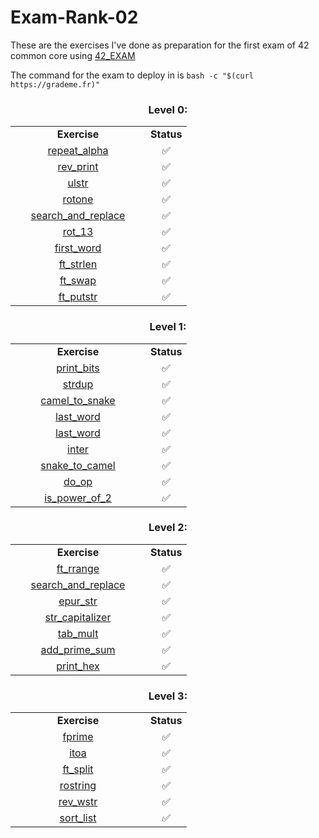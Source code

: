 # Exam-Rank-02
These are the exercises I've done as preparation for the first exam  of 42 common core using [42_EXAM](https://github.com/jcluzet/42_EXAM)

The command for the exam to deploy in is `bash -c "$(curl https://grademe.fr)"`


<h3 align="center">Level 0:</h3>
<table align="center">
  <tr>
    <td align="center" width="200"><b>Exercise</b></td>
    <td align="center" width="50"><b>Status</b></td>
  </tr>
  <tr>
    <td align="center"> <a href="https://github.com/PaLucena/Exam-Rank-02/tree/main/lvl0/repeat_alpha">repeat_alpha</td>
    <td align="center">✅</td>
  </tr>
  <tr>
    <td align="center"> <a href="https://github.com/PaLucena/Exam-Rank-02/tree/main/lvl0/rev_print">rev_print</td>
    <td align="center">✅</td>
  </tr>
  <tr>
    <td align="center"> <a href="https://github.com/PaLucena/Exam-Rank-02/tree/main/lvl0/ulstr">ulstr</td>
    <td align="center">✅</td>
  </tr>
  <tr>
    <td align="center"> <a href="https://github.com/PaLucena/Exam-Rank-02/tree/main/lvl0/rotone">rotone</td>
    <td align="center">✅</td>
  </tr>
  <tr>
    <td align="center"> <a href="https://github.com/PaLucena/Exam-Rank-02/tree/main/lvl0/search_and_replace">search_and_replace</td>
    <td align="center">✅</td>
  </tr>
  <tr>
    <td align="center"> <a href="https://github.com/PaLucena/Exam-Rank-02/tree/main/lvl0/rot_13">rot_13</td>
    <td align="center">✅</td>
  </tr>
  <tr>
    <td align="center"> <a href="https://github.com/PaLucena/Exam-Rank-02/tree/main/lvl0/first_word">first_word</td>
    <td align="center">✅</td>
  </tr>
  <tr>
    <td align="center"> <a href="https://github.com/PaLucena/Exam-Rank-02/tree/main/lvl0/ft_strlen">ft_strlen</td>
    <td align="center">✅</td>
  </tr>
  <tr>
    <td align="center"> <a href="https://github.com/PaLucena/Exam-Rank-02/tree/main/lvl0/ft_swap">ft_swap</td>
    <td align="center">✅</td>
  </tr>
  <tr>
    <td align="center"> <a href="https://github.com/PaLucena/Exam-Rank-02/tree/main/lvl0/ft_putstr">ft_putstr</td>
    <td align="center">✅</td>
  </tr>
</table>



<h3 align="center">Level 1:</h3>
<table align="center">
  <tr>
    <td align="center" width="200"><b>Exercise</b></td>
    <td align="center" width="50"><b>Status</b></td>
  </tr>
  <tr>
    <td align="center"> <a href="https://github.com/PaLucena/Exam-Rank-02/tree/main/lvl1/print_bits">print_bits</td>
    <td align="center">✅</td>
  </tr>
  <tr>
    <td align="center"> <a href="https://github.com/PaLucena/Exam-Rank-02/tree/main/lvl1/strdup">strdup</td>
    <td align="center">✅</td>
  </tr>
  <tr>
    <td align="center"> <a href="https://github.com/PaLucena/Exam-Rank-02/tree/main/lvl1/camel_to_snake">camel_to_snake</td>
    <td align="center">✅</td>
  </tr>
  <tr>
    <td align="center"> <a href="https://github.com/PaLucena/Exam-Rank-02/tree/main/lvl1/last_word">last_word</td>
    <td align="center">✅</td>
  </tr>
  <tr>
    <td align="center"> <a href="https://github.com/PaLucena/Exam-Rank-02/tree/main/lvl1/last_word">last_word</td>
    <td align="center">✅</td>
  </tr>
    <td align="center"> <a href="https://github.com/PaLucena/Exam-Rank-02/tree/main/lvl1/inter">inter</td>
    <td align="center">✅</td>
  </tr>
  </tr>
    <td align="center"> <a href="https://github.com/PaLucena/Exam-Rank-02/tree/main/lvl1/snake_to_camel">snake_to_camel</td>
    <td align="center">✅</td>
  </tr>
  </tr>
    <td align="center"> <a href="https://github.com/PaLucena/Exam-Rank-02/tree/main/lvl1/do_op">do_op</td>
    <td align="center">✅</td>
  </tr>
  </tr>
    <td align="center"> <a href="https://github.com/PaLucena/Exam-Rank-02/tree/main/lvl1/is_power_of_2">is_power_of_2</td>
    <td align="center">✅</td>
  </tr>
</table>


<h3 align="center">Level 2:</h3>
<table align="center">
  <tr>
    <td align="center" width="200"><b>Exercise</b></td>
    <td align="center" width="50"><b>Status</b></td>
  </tr>
  <tr>
    <td align="center"> <a href="https://github.com/PaLucena/Exam-Rank-02/tree/main/lvl2/ft_rrange">ft_rrange</td>
    <td align="center">✅</td>
  </tr>
  <tr>
    <td align="center"> <a href="https://github.com/PaLucena/Exam-Rank-02/tree/main/lvl2/search_and_replace">search_and_replace</td>
    <td align="center">✅</td>
  </tr>
  <tr>
    <td align="center"> <a href="https://github.com/PaLucena/Exam-Rank-02/tree/main/lvl2/epur_str">epur_str</td>
    <td align="center">✅</td>
  </tr>
  <tr>
    <td align="center"> <a href="https://github.com/PaLucena/Exam-Rank-02/tree/main/lvl2/str_capitalizer">str_capitalizer</td>
    <td align="center">✅</td>
  </tr>
  <tr>
    <td align="center"> <a href="https://github.com/PaLucena/Exam-Rank-02/tree/main/lvl2/tab_mult">tab_mult</td>
    <td align="center">✅</td>
  </tr>
  <tr>
    <td align="center"> <a href="https://github.com/PaLucena/Exam-Rank-02/tree/main/lvl2/add_prime_sum">add_prime_sum</td>
    <td align="center">✅</td>
  </tr>
  <tr>
    <td align="center"> <a href="https://github.com/PaLucena/Exam-Rank-02/tree/main/lvl2/print_hex">print_hex</td>
    <td align="center">✅</td>
  </tr>
</table>


<h3 align="center">Level 3:</h3>
<table align="center">
  <tr>
    <td align="center" width="200"><b>Exercise</b></td>
    <td align="center" width="50"><b>Status</b></td>
  </tr>
  <tr>
    <td align="center"> <a href="https://github.com/PaLucena/Exam-Rank-02/tree/main/lvl3/fprime">fprime</td>
    <td align="center">✅</td>
  </tr>
  <tr>
    <td align="center"> <a href="https://github.com/PaLucena/Exam-Rank-02/tree/main/lvl3/itoa">itoa</td>
    <td align="center">✅</td>
  </tr>
  <tr>
    <td align="center"> <a href="https://github.com/PaLucena/Exam-Rank-02/tree/main/lvl3/ft_split">ft_split</td>
    <td align="center">✅</td>
  </tr>
  <tr>
    <td align="center"> <a href="https://github.com/PaLucena/Exam-Rank-02/tree/main/lvl3/rostring">rostring</td>
    <td align="center">✅</td>
  </tr>
  <tr>
    <td align="center"> <a href="https://github.com/PaLucena/Exam-Rank-02/tree/main/lvl3/rev_wstr">rev_wstr</td>
    <td align="center">✅</td>
  </tr>
  <tr>
    <td align="center"> <a href="https://github.com/PaLucena/Exam-Rank-02/tree/main/lvl3/sort_list">sort_list</td>
    <td align="center">✅</td>
  </tr>
</table>
